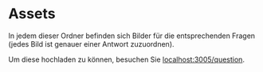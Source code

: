 # Assets

In jedem dieser Ordner befinden sich Bilder für die entsprechenden Fragen (jedes Bild ist genauer einer Antwort zuzuordnen).

Um diese hochladen zu können, besuchen Sie [localhost:3005/question](http://localhost:3005/question).